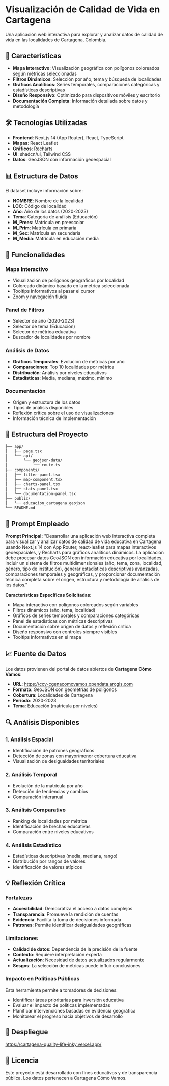 # Visualización de Calidad de Vida en Cartagena

Una aplicación web interactiva para explorar y analizar datos de calidad de vida en las localidades de Cartagena, Colombia.

## 🚀 Características

- **Mapa Interactivo**: Visualización geográfica con polígonos coloreados según métricas seleccionadas
- **Filtros Dinámicos**: Selección por año, tema y búsqueda de localidades
- **Gráficos Analíticos**: Series temporales, comparaciones categóricas y estadísticas descriptivas
- **Diseño Responsivo**: Optimizado para dispositivos móviles y escritorio
- **Documentación Completa**: Información detallada sobre datos y metodología

## 🛠️ Tecnologías Utilizadas

- **Frontend**: Next.js 14 (App Router), React, TypeScript
- **Mapas**: React Leaflet
- **Gráficos**: Recharts
- **UI**: shadcn/ui, Tailwind CSS
- **Datos**: GeoJSON con información geoespacial

## 📊 Estructura de Datos

El dataset incluye información sobre:
- **NOMBRE**: Nombre de la localidad
- **LOC**: Código de localidad
- **Año**: Año de los datos (2020-2023)
- **Tema**: Categoría de análisis (Educación)
- **M_Prees**: Matrícula en preescolar
- **M_Prim**: Matrícula en primaria
- **M_Sec**: Matrícula en secundaria
- **M_Media**: Matrícula en educación media

## 🎯 Funcionalidades

### Mapa Interactivo
- Visualización de polígonos geográficos por localidad
- Coloreado dinámico basado en la métrica seleccionada
- Tooltips informativos al pasar el cursor
- Zoom y navegación fluida

### Panel de Filtros
- Selector de año (2020-2023)
- Selector de tema (Educación)
- Selector de métrica educativa
- Buscador de localidades por nombre

### Análisis de Datos
- **Gráficos Temporales**: Evolución de métricas por año
- **Comparaciones**: Top 10 localidades por métrica
- **Distribución**: Análisis por niveles educativos
- **Estadísticas**: Media, mediana, máximo, mínimo

### Documentación
- Origen y estructura de los datos
- Tipos de análisis disponibles
- Reflexión crítica sobre el uso de visualizaciones
- Información técnica de implementación


## 📁 Estructura del Proyecto

```bash
├── app/
│   ├── page.tsx
│   └── api/
│       └── geojson-data/
│           └── route.ts
├── components/
│   ├── filter-panel.tsx
│   ├── map-component.tsx
│   ├── charts-panel.tsx
│   ├── stats-panel.tsx
│   └── documentation-panel.tsx
├── public/
│   └── educacion_cartagena.geojson
└── README.md
```


## 🎨 Prompt Empleado

**Prompt Principal:**
"Desarrollar una aplicación web interactiva completa para visualizar y analizar datos de calidad de vida educativa en Cartagena usando Next.js 14 con App Router, react-leaflet para mapas interactivos geoespaciales, y Recharts para gráficos analíticos dinámicos. La aplicación debe procesar datos GeoJSON con información educativa por localidades, incluir un sistema de filtros multidimensionales (año, tema, zona, localidad, género, tipo de institución), generar estadísticas descriptivas avanzadas, comparaciones temporales y geográficas, y proporcionar documentación técnica completa sobre el origen, estructura y metodología de análisis de los datos."


**Características Específicas Solicitadas:**
- Mapa interactivo con polígonos coloreados según variables
- Filtros dinámicos (año, tema, localidad)
- Gráficos de series temporales y comparaciones categóricas
- Panel de estadísticas con métricas descriptivas
- Documentación sobre origen de datos y reflexión crítica
- Diseño responsivo con controles siempre visibles
- Tooltips informativos en el mapa

## 📈 Fuente de Datos

Los datos provienen del portal de datos abiertos de **Cartagena Cómo Vamos**:
- **URL**: https://ccv-cgenacomovamos.opendata.arcgis.com
- **Formato**: GeoJSON con geometrías de polígonos
- **Cobertura**: Localidades de Cartagena
- **Período**: 2020-2023
- **Tema**: Educación (matrícula por niveles)

## 🔍 Análisis Disponibles

### 1. Análisis Espacial
- Identificación de patrones geográficos
- Detección de zonas con mayor/menor cobertura educativa
- Visualización de desigualdades territoriales

### 2. Análisis Temporal
- Evolución de la matrícula por año
- Detección de tendencias y cambios
- Comparación interanual

### 3. Análisis Comparativo
- Ranking de localidades por métrica
- Identificación de brechas educativas
- Comparación entre niveles educativos

### 4. Análisis Estadístico
- Estadísticas descriptivas (media, mediana, rango)
- Distribución por rangos de valores
- Identificación de valores atípicos

## 💡 Reflexión Crítica

### Fortalezas
- **Accesibilidad**: Democratiza el acceso a datos complejos
- **Transparencia**: Promueve la rendición de cuentas
- **Evidencia**: Facilita la toma de decisiones informada
- **Patrones**: Permite identificar desigualdades geográficas

### Limitaciones
- **Calidad de datos**: Dependencia de la precisión de la fuente
- **Contexto**: Requiere interpretación experta
- **Actualización**: Necesidad de datos actualizados regularmente
- **Sesgos**: La selección de métricas puede influir conclusiones

### Impacto en Políticas Públicas
Esta herramienta permite a tomadores de decisiones:
- Identificar áreas prioritarias para inversión educativa
- Evaluar el impacto de políticas implementadas
- Planificar intervenciones basadas en evidencia geográfica
- Monitorear el progreso hacia objetivos de desarrollo

## 🚀 Despliegue

https://cartagena-quality-life-inky.vercel.app/

## 📝 Licencia

Este proyecto está desarrollado con fines educativos y de transparencia pública. Los datos pertenecen a Cartagena Cómo Vamos.

